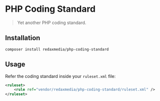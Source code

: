 PHP Coding Standard
===================

> Yet another PHP coding standard.


Installation
------------

```
composer install redaxmedia/php-coding-standard
```


Usage
-----

Refer the coding standard inside your `ruleset.xml` file:

```xml
<ruleset>
	<rule ref="vendor/redaxmedia/php-coding-standard/ruleset.xml" />
</ruleset>
```
